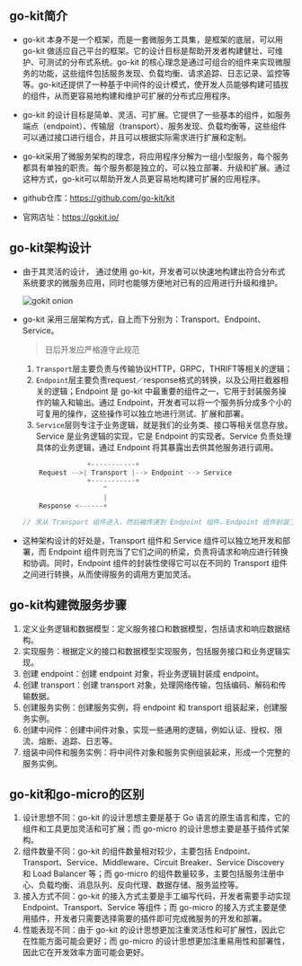 ## go-kit简介

- go-kit 本身不是一个框架，而是一套微服务工具集，是框架的底层，可以用go-kit 做适应自己平台的框架。它的设计目标是帮助开发者构建健壮、可维护、可测试的分布式系统。go-kit 的核心理念是通过可组合的组件来实现微服务的功能，这些组件包括服务发现、负载均衡、请求追踪、日志记录、监控等等。go-kit还提供了一种基于中间件的设计模式，使开发人员能够构建可插拔的组件，从而更容易地构建和维护可扩展的分布式应用程序。

- go-kit 的设计目标是简单、灵活、可扩展。它提供了一些基本的组件，如服务端点（endpoint）、传输层（transport）、服务发现、负载均衡等，这些组件可以通过接口进行组合，并且可以根据实际需求进行扩展和定制。

- go-kit采用了微服务架构的理念，将应用程序分解为一组小型服务，每个服务都具有单独的职责。每个服务都是独立的，可以独立部署、升级和扩展。通过这种方式，go-kit可以帮助开发人员更容易地构建可扩展的应用程序。
- github仓库：https://github.com/go-kit/kit
- 官网店址：https://gokit.io/

## go-kit架构设计

- 由于其灵活的设计， 通过使用 go-kit，开发者可以快速地构建出符合分布式系统要求的微服务应用，同时也能够方便地对已有的应用进行升级和维护。

  ![gokit onion](https://raw.githubusercontent.com/hellolib/pictures/main/Typora/pic-00-gitee/20230222173216.png)

- go-kit 采用三层架构方式，自上而下分别为：Transport、Endpoint、Service。

  > 日后开发应严格遵守此规范

  1. `Transport`层主要负责与传输协议HTTP，GRPC，THRIFT等相关的逻辑；
  2. `Endpoint`层主要负责request／response格式的转换，以及公用拦截器相关的逻辑；Endpoint 是 go-kit 中最重要的组件之一，它用于封装服务操作的输入和输出。通过 Endpoint，开发者可以将一个服务拆分成多个小的可复用的操作，这些操作可以独立地进行测试、扩展和部署。
  3. `Service`层则专注于业务逻辑，就是我们的业务类、接口等相关信息存放。Service 是业务逻辑的实现，它是 Endpoint 的实现者。Service 负责处理具体的业务逻辑，通过 Endpoint 将其暴露出去供其他服务进行调用。

  ```go
                  +-----------+
      Request -->| Transport |--> Endpoint --> Service
                  +-----------+
                      ^
                      |
      Response <------+
  
  // 求从 Transport 组件进入，然后被传递到 Endpoint 组件。Endpoint 组件封装了服务操作的输入和输出，通过调用 Service 组件来处理具体的业务逻辑，并将结果返回给 Endpoint 组件。最后，Endpoint 组件将结果返回给 Transport 组件，由 Transport 组件发送回客户端。
  ```

  

- 这种架构设计的好处是，Transport 组件和 Service 组件可以独立地开发和部署，而 Endpoint 组件则充当了它们之间的桥梁，负责将请求和响应进行转换和协调。同时，Endpoint 组件的封装性使得它可以在不同的 Transport 组件之间进行转换，从而使得服务的调用方更加灵活。

## go-kit构建微服务步骤

1. 定义业务逻辑和数据模型：定义服务接口和数据模型，包括请求和响应数据结构。
2. 实现服务：根据定义的接口和数据模型实现服务，包括服务接口和业务逻辑实现。
3. 创建 endpoint：创建 endpoint 对象，将业务逻辑封装成 endpoint。
4. 创建 transport：创建 transport 对象，处理网络传输，包括编码、解码和传输数据。
5. 创建服务实例：创建服务实例，将 endpoint 和 transport 组装起来，创建服务实例。
6. 创建中间件：创建中间件对象，实现一些通用的逻辑，例如认证、授权、限流、熔断、追踪、日志等。
7. 组装中间件和服务实例：将中间件对象和服务实例组装起来，形成一个完整的服务实例。

## go-kit和go-micro的区别

1. 设计思想不同：go-kit 的设计思想主要是基于 Go 语言的原生语言和库，它的组件和工具更加灵活和可扩展；而 go-micro 的设计思想主要是基于插件式架构。
2. 组件数量不同：go-kit 的组件数量相对较少，主要包括 Endpoint、Transport、Service、Middleware、Circuit Breaker、Service Discovery 和 Load Balancer 等；而 go-micro 的组件数量较多，主要包括服务注册中心、负载均衡、消息队列、反向代理、数据存储、服务监控等。
3. 接入方式不同：go-kit 的接入方式主要是手工编写代码，开发者需要手动实现 Endpoint、Transport、Service 等组件；而 go-micro 的接入方式主要是使用插件，开发者只需要选择需要的插件即可完成微服务的开发和部署。
4. 性能表现不同：由于 go-kit 的设计思想更加注重灵活性和可扩展性，因此它在性能方面可能会更好；而 go-micro 的设计思想更加注重易用性和部署性，因此它在开发效率方面可能会更好。